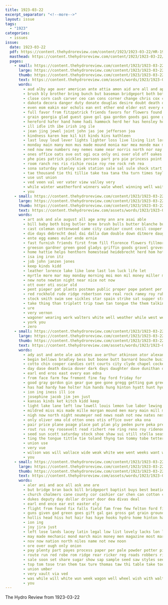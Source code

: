 ```yaml
---
title: 1923-03-22
excerpt_separator: "<!--more-->"
layout: issue
tags:
  - "1923"
categories:
  - issues
issue:
  date: 1923-03-22
  pdf: https://content.thehydroreview.com/content/1923/1923-03-22/HR-1923-03-22.pdf
  masthead: https://content.thehydroreview.com/content/1923/1923-03-22/masthead/HR-1923-03-22.jpg
  pages:
    - small: https://content.thehydroreview.com/content/1923/1923-03-22/small/HR-1923-03-22-01.jpg
      large: https://content.thehydroreview.com/content/1923/1923-03-22/large/HR-1923-03-22-01.jpg
      thumb: https://content.thehydroreview.com/content/1923/1923-03-22/thumbnails/HR-1923-03-22-01.jpg
      text: https://content.thehydroreview.com/assets/words/1923/1923-03-22/HR-1923-03-22-01.txt
      words:
        - aud alby age aver american ante attia amon aid are all and april ave anda
        - brush bly brother bring bunch but baseman bridgeport both bottom baby beach bread born beaver bridge barnes beard bie brothers buyers been blaine buy breeding blizzard babe blake box berry boy boys best boner
        - close corn cash carver ceo can cons corner change chris cox cor caddo cooper cos cart coffee cheyenne cain choice chic county cha cattle chips canada chief chester church class child cal card creek
        - dakota decora danger duty donate douglas desire doubt death dry during day days doc dye door dies dine donat dean dat double dire deen dinner
        - even eom eakin ear echols ean ent ether end elder est every early ever
        - full favor from fitzpatrick friends favors for flowers found fire fruit first friend fae frost former fore few fever friday fos fern
        - grain georgia glad guest gave gol gaa gordon goods gai gone gen grip glory good given game govern green george
        - hereford hafer hand home hadi hammock herd her has hensley hole how hydro hay hold husband hop hardware had hou hearty head hol hey hing host held hall
        - ill idle ith ibe irish ing ile
        - jean jing jewel joint john jas joe jefferson joa
        - kindness karen kee kil kit kinds kins kathleen
        - last louy loud lever lights lighter loss live living list lore lands like lea lockridge lunch losing lovely later les late letter likes lon land
        - monday main many mon mus made mound monia mar mea monde max merry much morning miss money madison maynard means mont most more mathy mathewson mate members march mals
        - ned now new numbers ney nemes name near norris north nor nay neighbors not night neighbor
        - ones office oats ove ost ogi oca only oni over old off oakes ork oven
        - phe pies patrick pickles persons part pro pie princess point pull people place pastor pla paper poor public
        - room ranch res ris richie rosie roy ree rock reh rea
        - sona saturday stanley siek station sale sal sule shock start seem seven sire seems special state sou sit star sees shea spring senior solomon she show steer sincere sides ship school seri save sales stock sorrow severe supper soon session season sports september ser side suit shadow storm sample san south see seed shingles share still single sons states
        - tae thousand tie thi tillie take toa tana tha turn times taylor trick try trish tee test trip then the thu ten tramp ture thing thyng taken thy ties town tick them
        - use ust union
        - ved veen val ver vater view valley very
        - while winter weatherford winners wale wheel winning well wait western won wee win white wil wife wallace week was with work welcome will wedding way weeks wheat waste word went weather
        - you
    - small: https://content.thehydroreview.com/content/1923/1923-03-22/small/HR-1923-03-22-02.jpg
      large: https://content.thehydroreview.com/content/1923/1923-03-22/large/HR-1923-03-22-02.jpg
      thumb: https://content.thehydroreview.com/content/1923/1923-03-22/thumbnails/HR-1923-03-22-02.jpg
      text: https://content.thehydroreview.com/assets/words/1923/1923-03-22/HR-1923-03-22-02.txt
      words:
        - art ask and ale august all age army ann are asai able
        - bill baby both bing butler bree brush bulls butter blanche business better bull bean breeding beat butcher bank braly burner buy bloom
        - cast coleman cottonwood came city cashier count cecil cooper company cates can cedar cor call come cosner carl charley cold creek
        - die days debrecht deal dai dalla dam double down ditmore daughter day
        - ente egg eames euler ende ernie
        - fast furnish friends first from fill florence flowers fillmore friday few for filmore fry farm
        - greeson gardner green good gladys griffin goods gravel grover garrison gol
        - home hattie helps henthorn homestead heidebrecht herd hom hot heft hurt hil has homes herndon hens how her house hard handsome harry hydro hatfield held head
        - isa ing iron itz
        - job john janzen jones
        - keep kinds kidd
        - leather lorence lake like lone last lon luck life let
        - myrtle more mar may monday morning moi mon mil money miller monde munson
        - new note newton night near nice not now
        - ott over oti oscar old
        - pent pieper pat plants postman public proper pope patent per pie pleasure pauls pankratz porter paxton pure
        - red rockhold rude ridge robertson ree real rock ramey roy ruhl rufus
        - stock smith swim see sickles star spain strike sat supper streets sult shelter sur son store saturday selling she stove spring soles sunday stoves solid show ser sho say school soon south season
        - take thing than triplett trip town tan tongue the them talkington table
        - ure
        - very vernon
        - wagoner wearing work walters white well weather while west week wee was wright with wen weatherford winter walter why wife will window wile worthy
        - york you
        - zero
    - small: https://content.thehydroreview.com/content/1923/1923-03-22/small/HR-1923-03-22-03.jpg
      large: https://content.thehydroreview.com/content/1923/1923-03-22/large/HR-1923-03-22-03.jpg
      thumb: https://content.thehydroreview.com/content/1923/1923-03-22/thumbnails/HR-1923-03-22-03.jpg
      text: https://content.thehydroreview.com/assets/words/1923/1923-03-22/HR-1923-03-22-03.txt
      words:
        - ady ast and ante ale ask ates ave arthur atkinson ator alexander all aubrey alfred aid are army aledo
        - begin bellows bradley bess but boone butt barnard bouche business bethel buy black bout bas block blackwell best blue buyers bank bea bur better been
        - cotto chin cooper candies cott courts city clyde chapel cocker car cold colo cordell chas crosswhite come
        - day dase death davia dover dark days daughter dave dunithan don dene dooley
        - earl end eros east every ean edna
        - from face farm few fremont fine fay ford friday for
        - good gray gordon gin gear gue gee gone gregg getting gum green
        - has had hardy hae holter him hands hung hinton hyatt hunt hydro hundred heart home house hudson harry hed health heger henke her huffman
        - ion ing iness ill ice
        - josephine jacob jim jen just
        - kansas kinds ket kitch kidd keep
        - light lake lane left low lowell louis lemon lue labor lewing like lovely loyd leonard leedy large last leather little
        - mildred miss mis made mille morgan mound men mary main mill mon munson money martin most much monday morning mat menary
        - nigh now north night neumeyer ned news noah not new nates ness nee nephew nathan
        - only oliver oma old otton ones otis office over oka ona
        - pair price plane poage place pat plan ply peden pure peka present pro pie piece peter purchase past per purcell post
        - rout rus rey roosevelt read richert ree ring reno roy ridenour roller ryan res ruhl
        - seed sun scott saturday stock shoe shaw sui still stella season solid shi sam surplus sal sister sales small sak simpson single sunday sleep sprain self space street spell show son side sey star soon south sid sed sick she sale styles send springs sack schoo see
        - ting the tongue tittle tie toland thyng tan tommy tobe tetter then town trip them
        - union use
        - very vue
        - wilson was will wallace wide weak white wee went weeks want way worm with weatherford wil well week weather write wife wheeler winter
        - you
    - small: https://content.thehydroreview.com/content/1923/1923-03-22/small/HR-1923-03-22-04.jpg
      large: https://content.thehydroreview.com/content/1923/1923-03-22/large/HR-1923-03-22-04.jpg
      thumb: https://content.thehydroreview.com/content/1923/1923-03-22/thumbnails/HR-1923-03-22-04.jpg
      text: https://content.thehydroreview.com/assets/words/1923/1923-03-22/HR-1923-03-22-04.txt
      words:
        - aler ani and ace all ask ane are
        - but bridge bran back bill bridgeport baptist buys best beatie bank been bud bounds beans
        - church chalmers cane county cor cashier car chen can cotton chaney company count come cost choice caddo cat cloe comanche
        - dukes deputy day dollar driver door dea divas deal
        - earl end ence ear est easter ely
        - flight from found fix falls field fam free few felton ford filling for
        - guns given gad green goes gift gal gas gross gat grain ground
        - hollis head hiss hot hair has haye hooks hydro home hinton had hands him
        - ion ing
        - joy jira just
        - left lose lands lacey latin legal low list lovely lacks lon luck
        - may made mechanic mond march main money men magazine most mare magnolia man mail
        - nov now nation north niles name not new noon
        - ore over ough only onion
        - pay plenty part payes process paper per pale powder potter pins potes public purse pure present price page
        - route run red robe rom ridge rear ricker reg roads robbers ridenour records roth record
        - sale soon set share sugar show sap sample seed saw styles see supply smith sary shall sents speak sweet star sik station saturday sell soap san
        - top tom tose tran them tax ture thomas taw thi table take too trom times thon taken toe the then tae townsend tas tat tha
        - union umber
        - very vault via ved
        - was while will white wun week wagon well wheel wish with walton wells
        - you
---
```


The Hydro Review from 1923-03-22

<!--more-->

